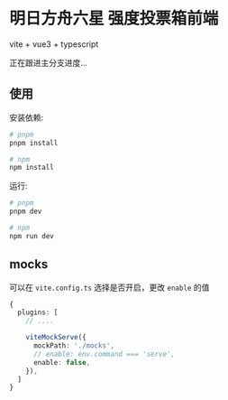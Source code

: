 # 明日方舟六星 强度投票箱前端

vite + vue3 + typescript

正在跟进主分支进度...

## 使用

安装依赖:

```bash
# pnpm
pnpm install

# npm
npm install
```

运行:

```bash
# pnpm
pnpm dev

# npm
npm run dev
```

## mocks

可以在 `vite.config.ts` 选择是否开启，更改 `enable` 的值

```ts
{
  plugins: [
    // ....

    viteMockServe({
      mockPath: './mocks',
      // enable: env.command === 'serve',
      enable: false,
    }),
  ]
}
```
